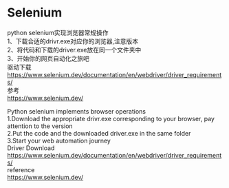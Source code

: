 # Selenium
python selenium实现浏览器常规操作  
1、下载合适的drivr.exe对应你的浏览器,注意版本  
2、将代码和下载的driver.exe放在同一个文件夹中  
3、开始你的网页自动化之旅吧  
驱动下载  
https://www.selenium.dev/documentation/en/webdriver/driver_requirements/  
参考  
https://www.selenium.dev/  

Python selenium implements browser operations  
1.Download the appropriate drivr.exe corresponding to your browser, pay attention to the version  
2.Put the code and the downloaded driver.exe in the same folder  
3.Start your web automation journey  
Driver Download  
https://www.selenium.dev/documentation/en/webdriver/driver_requirements/  
reference  
https://www.selenium.dev/  
